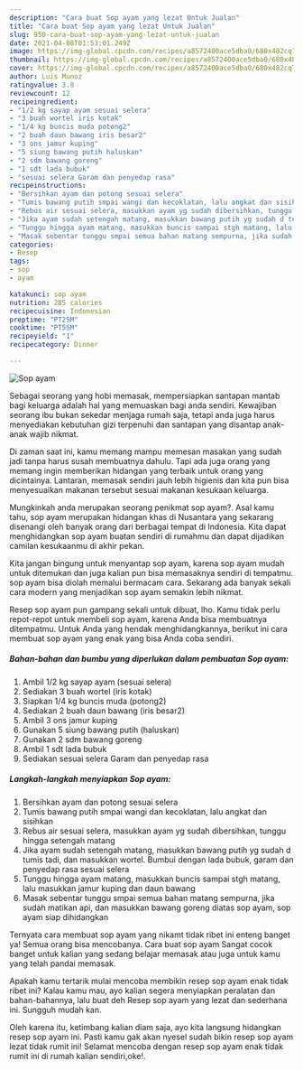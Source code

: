 ```yaml
---
description: "Cara buat Sop ayam yang lezat Untuk Jualan"
title: "Cara buat Sop ayam yang lezat Untuk Jualan"
slug: 950-cara-buat-sop-ayam-yang-lezat-untuk-jualan
date: 2021-04-08T01:53:01.249Z
image: https://img-global.cpcdn.com/recipes/a8572400ace5dba0/680x482cq70/sop-ayam-foto-resep-utama.jpg
thumbnail: https://img-global.cpcdn.com/recipes/a8572400ace5dba0/680x482cq70/sop-ayam-foto-resep-utama.jpg
cover: https://img-global.cpcdn.com/recipes/a8572400ace5dba0/680x482cq70/sop-ayam-foto-resep-utama.jpg
author: Luis Munoz
ratingvalue: 3.8
reviewcount: 12
recipeingredient:
- "1/2 kg sayap ayam sesuai selera"
- "3 buah wortel iris kotak"
- "1/4 kg buncis muda potong2"
- "2 buah daun bawang iris besar2"
- "3 ons jamur kuping"
- "5 siung bawang putih haluskan"
- "2 sdm bawang goreng"
- "1 sdt lada bubuk"
- "sesuai selera Garam dan penyedap rasa"
recipeinstructions:
- "Bersihkan ayam dan potong sesuai selera"
- "Tumis bawang putih smpai wangi dan kecoklatan, lalu angkat dan sisihkan"
- "Rebus air sesuai selera, masukkan ayam yg sudah dibersihkan, tunggu hingga setengah matang"
- "Jika ayam sudah setengah matang, masukkan bawang putih yg sudah d tumis tadi, dan masukkan wortel. Bumbui dengan lada bubuk, garam dan penyedap rasa sesuai selera"
- "Tunggu hingga ayam matang, masukkan buncis sampai stgh matang, lalu masukkan jamur kuping dan daun bawang"
- "Masak sebentar tunggu smpai semua bahan matang sempurna, jika sudah matikan api, dan masukkan bawang goreng diatas sop ayam, sop ayam siap dihidangkan"
categories:
- Resep
tags:
- sop
- ayam

katakunci: sop ayam 
nutrition: 285 calories
recipecuisine: Indonesian
preptime: "PT25M"
cooktime: "PT55M"
recipeyield: "1"
recipecategory: Dinner

---
```



![Sop ayam](https://img-global.cpcdn.com/recipes/a8572400ace5dba0/680x482cq70/sop-ayam-foto-resep-utama.jpg)

Sebagai seorang yang hobi memasak, mempersiapkan santapan mantab bagi keluarga adalah hal yang memuaskan bagi anda sendiri. Kewajiban seorang ibu bukan sekedar menjaga rumah saja, tetapi anda juga harus menyediakan kebutuhan gizi terpenuhi dan santapan yang disantap anak-anak wajib nikmat.

Di zaman  saat ini, kamu memang mampu memesan masakan yang sudah jadi tanpa harus susah membuatnya dahulu. Tapi ada juga orang yang memang ingin memberikan hidangan yang terbaik untuk orang yang dicintainya. Lantaran, memasak sendiri jauh lebih higienis dan kita pun bisa menyesuaikan makanan tersebut sesuai makanan kesukaan keluarga. 



Mungkinkah anda merupakan seorang penikmat sop ayam?. Asal kamu tahu, sop ayam merupakan hidangan khas di Nusantara yang sekarang disenangi oleh banyak orang dari berbagai tempat di Indonesia. Kita dapat menghidangkan sop ayam buatan sendiri di rumahmu dan dapat dijadikan camilan kesukaanmu di akhir pekan.

Kita jangan bingung untuk menyantap sop ayam, karena sop ayam mudah untuk ditemukan dan juga kalian pun bisa memasaknya sendiri di tempatmu. sop ayam bisa diolah memalui bermacam cara. Sekarang ada banyak sekali cara modern yang menjadikan sop ayam semakin lebih nikmat.

Resep sop ayam pun gampang sekali untuk dibuat, lho. Kamu tidak perlu repot-repot untuk membeli sop ayam, karena Anda bisa membuatnya ditempatmu. Untuk Anda yang hendak menghidangkannya, berikut ini cara membuat sop ayam yang enak yang bisa Anda coba sendiri.

<!--inarticleads1-->

##### Bahan-bahan dan bumbu yang diperlukan dalam pembuatan Sop ayam:

1. Ambil 1/2 kg sayap ayam (sesuai selera)
1. Sediakan 3 buah wortel (iris kotak)
1. Siapkan 1/4 kg buncis muda (potong2)
1. Sediakan 2 buah daun bawang (iris besar2)
1. Ambil 3 ons jamur kuping
1. Gunakan 5 siung bawang putih (haluskan)
1. Gunakan 2 sdm bawang goreng
1. Ambil 1 sdt lada bubuk
1. Sediakan sesuai selera Garam dan penyedap rasa




<!--inarticleads2-->

##### Langkah-langkah menyiapkan Sop ayam:

1. Bersihkan ayam dan potong sesuai selera
1. Tumis bawang putih smpai wangi dan kecoklatan, lalu angkat dan sisihkan
1. Rebus air sesuai selera, masukkan ayam yg sudah dibersihkan, tunggu hingga setengah matang
1. Jika ayam sudah setengah matang, masukkan bawang putih yg sudah d tumis tadi, dan masukkan wortel. Bumbui dengan lada bubuk, garam dan penyedap rasa sesuai selera
1. Tunggu hingga ayam matang, masukkan buncis sampai stgh matang, lalu masukkan jamur kuping dan daun bawang
1. Masak sebentar tunggu smpai semua bahan matang sempurna, jika sudah matikan api, dan masukkan bawang goreng diatas sop ayam, sop ayam siap dihidangkan




Ternyata cara membuat sop ayam yang nikamt tidak ribet ini enteng banget ya! Semua orang bisa mencobanya. Cara buat sop ayam Sangat cocok banget untuk kalian yang sedang belajar memasak atau juga untuk kamu yang telah pandai memasak.

Apakah kamu tertarik mulai mencoba membikin resep sop ayam enak tidak ribet ini? Kalau kamu mau, ayo kalian segera menyiapkan peralatan dan bahan-bahannya, lalu buat deh Resep sop ayam yang lezat dan sederhana ini. Sungguh mudah kan. 

Oleh karena itu, ketimbang kalian diam saja, ayo kita langsung hidangkan resep sop ayam ini. Pasti kamu gak akan nyesel sudah bikin resep sop ayam lezat tidak rumit ini! Selamat mencoba dengan resep sop ayam enak tidak rumit ini di rumah kalian sendiri,oke!.

